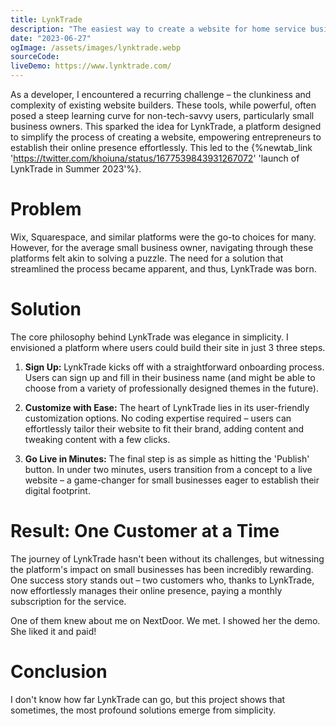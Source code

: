 ```yaml
---
title: LynkTrade
description: "The easiest way to create a website for home service businesses"
date: "2023-06-27"
ogImage: /assets/images/lynktrade.webp
sourceCode:
liveDemo: https://www.lynktrade.com/
---
```


As a developer, I encountered a recurring challenge – the clunkiness and complexity of existing website builders. These tools, while powerful, often posed a steep learning curve for non-tech-savvy users, particularly small business owners. This sparked the idea for LynkTrade, a platform designed to simplify the process of creating a website, empowering entrepreneurs to establish their online presence effortlessly. This led to the {%newtab_link 'https://twitter.com/khoiuna/status/1677539843931267072' 'launch of LynkTrade in Summer 2023'%}.

# Problem

Wix, Squarespace, and similar platforms were the go-to choices for many. However, for the average small business owner, navigating through these platforms felt akin to solving a puzzle. The need for a solution that streamlined the process became apparent, and thus, LynkTrade was born.

# Solution

The core philosophy behind LynkTrade was elegance in simplicity. I envisioned a platform where users could build their site in just 3 three steps.

1. **Sign Up:** LynkTrade kicks off with a straightforward onboarding process. Users can sign up and fill in their business name (and might be able to choose from a variety of professionally designed themes in the future).

2. **Customize with Ease:** The heart of LynkTrade lies in its user-friendly customization options. No coding expertise required – users can effortlessly tailor their website to fit their brand, adding content and tweaking content with a few clicks.

3. **Go Live in Minutes:** The final step is as simple as hitting the 'Publish' button. In under two minutes, users transition from a concept to a live website – a game-changer for small businesses eager to establish their digital footprint.

# Result: One Customer at a Time

The journey of LynkTrade hasn't been without its challenges, but witnessing the platform's impact on small businesses has been incredibly rewarding. One success story stands out – two customers who, thanks to LynkTrade, now effortlessly manages their online presence, paying a monthly subscription for the service.

One of them knew about me on NextDoor. We met. I showed her the demo. She liked it and paid!

# Conclusion

I don't know how far LynkTrade can go, but this project shows that sometimes, the most profound solutions emerge from simplicity.
